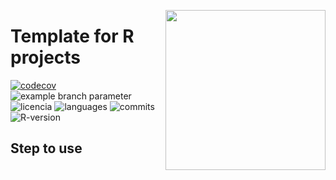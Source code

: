 <a href="https://www.islas.org.mx"><img src="https://www.islas.org.mx/img/logo.svg" align="right" width="256" /></a>

# Template for R projects
[![codecov](https://codecov.io/gh/IslasGECI/templater/graph/badge.svg?token=wyxnwZypMA)](https://codecov.io/gh/IslasGECI/clean_camera_data)
![example branch
parameter](https://github.com/IslasGECI/templater/actions/workflows/actions.yml/badge.svg)
![licencia](https://img.shields.io/github/license/IslasGECI/templater)
![languages](https://img.shields.io/github/languages/top/IslasGECI/templater)
![commits](https://img.shields.io/github/commit-activity/y/IslasGECI/templater)
![R-version](https://img.shields.io/github/r-package/v/IslasGECI/templater)

## Step to use

